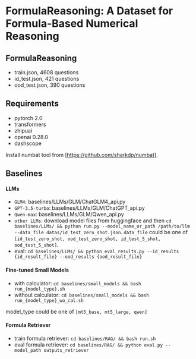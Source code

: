 # FormulaReasoning: A Dataset for Formula-Based Numerical Reasoning

## FormulaReasoning
- train.json, 4608 questions
- id_test.json, 421 questions
- ood_test.json, 390 questions

## Requirements
- pytorch 2.0
- transformers
- zhipuai
- openai 0.28.0
- dashscope
  
Install numbat tool from [https://github.com/sharkdp/numbat].

## Baselines
#### LLMs
- `GLM4`: baselines/LLMs/GLM/ChatGLM4_api.py
- `GPT-3.5-turbo`: baselines/LLMs/GLM/ChatGPT_api.py
- `Qwen-max`: baselines/LLMs/GLM/Qwen_api.py
- `other LLMs`: download model files from huggingface and then `cd baselines/LLMs/ && python run.py --model_name_or_path /path/to/llm --data_file datas/id_test_zero_shot.json`. `data_file` could be one of `[id_test_zero_shot, ood_test_zero_shot, id_test_5_shot, ood_test_5_shot]`.
- eval: `cd baselines/LLMs/ && python eval_results.py --id_results {id_result_file} --ood_results {ood_result_file}`

#### Fine-tuned Small Models
- with calculator: `cd baselines/small_models && bash run_{model_type}.sh`
- without calculator: `cd baselines/small_models && bash run_{model_type}_wo_cal.sh`
  
model_type could be one of `[mt5_base, mt5_large, qwen]`


#### Formula Retriever
- train formula retriever: `cd baselines/RAG/ && bash run.sh`
- eval formula retriever: `cd baselines/RAG/ && python eval.py --model_path outputs_retriever`
